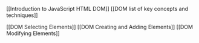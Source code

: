
[[Introduction to JavaScript HTML DOM]]
[[DOM list of key concepts and techniques]]

[[DOM Selecting Elements]]
[[DOM Creating and Adding Elements]]
[[DOM Modifying Elements]]